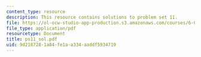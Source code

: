 ```yaml
---
content_type: resource
description: This resource contains solutions to problem set 11.
file: https://ol-ocw-studio-app-production.s3.amazonaws.com/courses/6-041-probabilistic-systems-analysis-and-applied-probability-spring-2006/9d2187281a84fe1aa334aaddf5934719_ps11_sol.pdf
file_type: application/pdf
resourcetype: Document
title: ps11_sol.pdf
uid: 9d218728-1a84-fe1a-a334-aaddf5934719
---
```

